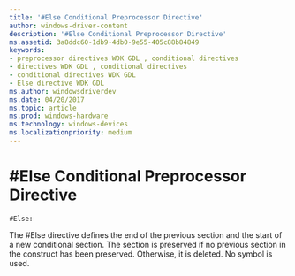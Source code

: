 ```yaml
---
title: '#Else Conditional Preprocessor Directive'
author: windows-driver-content
description: '#Else Conditional Preprocessor Directive'
ms.assetid: 3a8ddc60-1db9-4db0-9e55-405c88b84849
keywords:
- preprocessor directives WDK GDL , conditional directives
- directives WDK GDL , conditional directives
- conditional directives WDK GDL
- Else directive WDK GDL
ms.author: windowsdriverdev
ms.date: 04/20/2017
ms.topic: article
ms.prod: windows-hardware
ms.technology: windows-devices
ms.localizationpriority: medium
---
```


# \#Else Conditional Preprocessor Directive


```
#Else:
```

The \#Else directive defines the end of the previous section and the start of a new conditional section. The section is preserved if no previous section in the construct has been preserved. Otherwise, it is deleted. No symbol is used.

 

 





